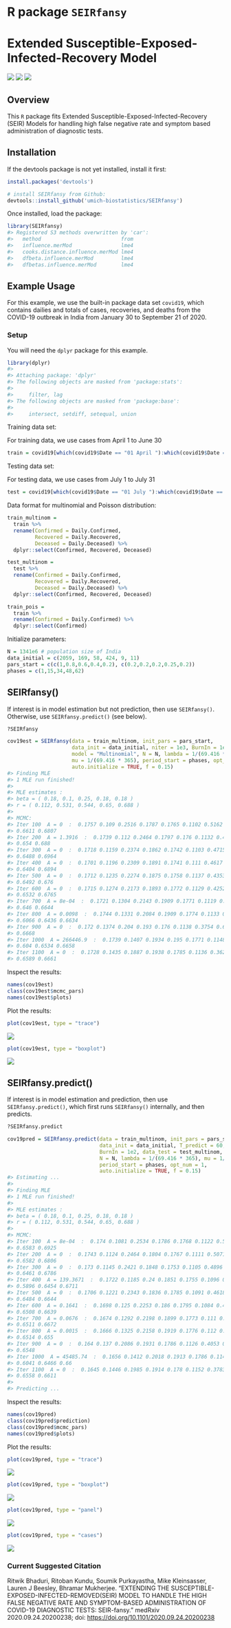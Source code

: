 # R package `SEIRfansy`

# Extended Susceptible-Exposed-Infected-Recovery Model

[![](https://img.shields.io/badge/devel%20version-0.1.0.9000-blue.svg)](https://github.com/umich-biostatistics/SIERfansy)
[![](https://img.shields.io/github/languages/code-size/umich-biostatistics/SEIRfansy.svg)](https://github.com/umich-biostatistics/SEIRfansy)
[![](https://img.shields.io/badge/doi-https://doi.org/10.1101/2020.09.24.20200238-orange.svg)](https://doi.org/https://doi.org/10.1101/2020.09.24.20200238)

## Overview

This `R` package fits Extended Susceptible-Exposed-Infected-Recovery
(SEIR) Models for handling high false negative rate and symptom based
administration of diagnostic tests.

## Installation

If the devtools package is not yet installed, install it first:

``` r
install.packages('devtools')
```

``` r
# install SEIRfansy from Github:
devtools::install_github('umich-biostatistics/SEIRfansy') 
```

Once installed, load the package:

``` r
library(SEIRfansy)
#> Registered S3 methods overwritten by 'car':
#>   method                          from
#>   influence.merMod                lme4
#>   cooks.distance.influence.merMod lme4
#>   dfbeta.influence.merMod         lme4
#>   dfbetas.influence.merMod        lme4
```

## Example Usage

For this example, we use the built-in package data set `covid19`, which
contains dailies and totals of cases, recoveries, and deaths from the
COVID-19 outbreak in India from January 30 to September 21 of 2020.

### Setup

You will need the `dplyr` package for this example.

``` r
library(dplyr)
#> 
#> Attaching package: 'dplyr'
#> The following objects are masked from 'package:stats':
#> 
#>     filter, lag
#> The following objects are masked from 'package:base':
#> 
#>     intersect, setdiff, setequal, union
```

Training data set:

For training data, we use cases from April 1 to June 30

``` r
train = covid19[which(covid19$Date == "01 April "):which(covid19$Date == "30 June "),]
```

Testing data set:

For testing data, we use cases from July 1 to July 31

``` r
test = covid19[which(covid19$Date == "01 July "):which(covid19$Date == "31 July "),]
```

Data format for multinomial and Poisson distribution:

``` r
train_multinom = 
  train %>% 
  rename(Confirmed = Daily.Confirmed, 
         Recovered = Daily.Recovered,
         Deceased = Daily.Deceased) %>%
  dplyr::select(Confirmed, Recovered, Deceased)

test_multinom = 
  test %>% 
  rename(Confirmed = Daily.Confirmed, 
         Recovered = Daily.Recovered,
         Deceased = Daily.Deceased) %>%
  dplyr::select(Confirmed, Recovered, Deceased)

train_pois = 
  train %>% 
  rename(Confirmed = Daily.Confirmed) %>%
  dplyr::select(Confirmed)
```

Initialize parameters:

``` r
N = 1341e6 # population size of India
data_initial = c(2059, 169, 58, 424, 9, 11)
pars_start = c(c(1,0.8,0.6,0.4,0.2), c(0.2,0.2,0.2,0.25,0.2))
phases = c(1,15,34,48,62)
```

## SEIRfansy()

If interest is in model estimation but not prediction, then use
`SEIRfansy()`. Otherwise, use `SEIRfansy.predict()` (see below).

``` r
?SEIRfansy
```

``` r
cov19est = SEIRfansy(data = train_multinom, init_pars = pars_start, 
                     data_init = data_initial, niter = 1e3, BurnIn = 1e2, 
                     model = "Multinomial", N = N, lambda = 1/(69.416 * 365), 
                     mu = 1/(69.416 * 365), period_start = phases, opt_num = 1, 
                     auto.initialize = TRUE, f = 0.15)
#> Finding MLE
#> 1 MLE run finished!
#>  
#> MLE estimates : 
#> beta = ( 0.18, 0.1, 0.25, 0.18, 0.18 )
#> r = ( 0.112, 0.531, 0.544, 0.65, 0.688 )
#>  
#> MCMC:
#> Iter 100  A = 0  :  0.1757 0.109 0.2516 0.1787 0.1765 0.1102 0.5162 0.568 
#> 0.6611 0.6807
#> Iter 200  A = 1.3916  :  0.1739 0.112 0.2464 0.1797 0.176 0.1132 0.4969 0.5774 
#> 0.654 0.688
#> Iter 300  A = 0  :  0.1718 0.1159 0.2374 0.1862 0.1742 0.1103 0.4715 0.5849 
#> 0.6488 0.6964
#> Iter 400  A = 0  :  0.1701 0.1196 0.2309 0.1891 0.1741 0.111 0.4617 0.6004 
#> 0.6404 0.6894
#> Iter 500  A = 0  :  0.1712 0.1235 0.2274 0.1875 0.1758 0.1137 0.4353 0.6111 
#> 0.6492 0.676
#> Iter 600  A = 0  :  0.1715 0.1274 0.2173 0.1893 0.1772 0.1129 0.4252 0.6113 
#> 0.6532 0.6765
#> Iter 700  A = 8e-04  :  0.1721 0.1304 0.2143 0.1909 0.1771 0.1119 0.4048 0.6134 
#> 0.646 0.6644
#> Iter 800  A = 0.0098  :  0.1744 0.1331 0.2084 0.1909 0.1774 0.1133 0.3846 
#> 0.6066 0.6436 0.6634
#> Iter 900  A = 0  :  0.172 0.1374 0.204 0.193 0.176 0.1138 0.3754 0.6007 0.6488 
#> 0.6668
#> Iter 1000  A = 266446.9  :  0.1739 0.1407 0.1934 0.195 0.1771 0.1148 0.3682 
#> 0.604 0.6534 0.6658
#> Iter 1100  A = 0  :  0.1728 0.1435 0.1887 0.1938 0.1785 0.1136 0.3626 0.6096 
#> 0.6589 0.6661
```

Inspect the results:

``` r
names(cov19est)
class(cov19est$mcmc_pars)
names(cov19est$plots)
```

Plot the results:

``` r
plot(cov19est, type = "trace")
```

![](man/figuresunnamed-chunk-13-1.png)<!-- -->

``` r
plot(cov19est, type = "boxplot")
```

![](man/figuresunnamed-chunk-13-2.png)<!-- -->

## SEIRfansy.predict()

If interest is in model estimation and prediction, then use
`SEIRfansy.predict()`, which first runs `SEIRfansy()` internally, and
then predicts.

``` r
?SEIRfansy.predict
```

``` r
cov19pred = SEIRfansy.predict(data = train_multinom, init_pars = pars_start, 
                              data_init = data_initial, T_predict = 60, niter = 1e3, 
                              BurnIn = 1e2, data_test = test_multinom, model = "Multinomial", 
                              N = N, lambda = 1/(69.416 * 365), mu = 1/(69.416 * 365), 
                              period_start = phases, opt_num = 1, 
                              auto.initialize = TRUE, f = 0.15)
#> Estimating ... 
#>   
#> Finding MLE
#> 1 MLE run finished!
#>  
#> MLE estimates : 
#> beta = ( 0.18, 0.1, 0.25, 0.18, 0.18 )
#> r = ( 0.112, 0.531, 0.544, 0.65, 0.688 )
#>  
#> MCMC:
#> Iter 100  A = 8e-04  :  0.174 0.1081 0.2534 0.1786 0.1768 0.1122 0.5231 0.562 
#> 0.6583 0.6925
#> Iter 200  A = 0  :  0.1743 0.1124 0.2464 0.1804 0.1767 0.1111 0.5071 0.5763 
#> 0.6582 0.6806
#> Iter 300  A = 0  :  0.173 0.1145 0.2421 0.1848 0.1753 0.1105 0.4896 0.584 
#> 0.6461 0.6786
#> Iter 400  A = 139.3671  :  0.1722 0.1185 0.24 0.1851 0.1755 0.1096 0.4703 
#> 0.5896 0.6454 0.6711
#> Iter 500  A = 0  :  0.1706 0.1221 0.2343 0.1836 0.1785 0.1091 0.4618 0.5976 
#> 0.6484 0.6644
#> Iter 600  A = 0.1641  :  0.1698 0.125 0.2253 0.186 0.1795 0.1084 0.4392 0.6012 
#> 0.6508 0.6639
#> Iter 700  A = 0.0676  :  0.1674 0.1292 0.2198 0.1899 0.1773 0.111 0.4324 0.603 
#> 0.6511 0.6672
#> Iter 800  A = 0.0015  :  0.1666 0.1325 0.2158 0.1919 0.1776 0.112 0.4134 0.6024 
#> 0.6514 0.655
#> Iter 900  A = 0  :  0.164 0.137 0.2086 0.1931 0.1786 0.1126 0.4053 0.607 0.6498 
#> 0.6548
#> Iter 1000  A = 45485.74  :  0.1656 0.1412 0.2018 0.1913 0.1786 0.1142 0.3865 
#> 0.6041 0.6466 0.66
#> Iter 1100  A = 0  :  0.1645 0.1446 0.1985 0.1914 0.178 0.1152 0.3783 0.5968 
#> 0.6558 0.6611
#>  
#> Predicting ...
```

Inspect the results:

``` r
names(cov19pred)
class(cov19pred$prediction)
class(cov19pred$mcmc_pars)
names(cov19pred$plots)
```

Plot the results:

``` r
plot(cov19pred, type = "trace")
```

![](man/figuresunnamed-chunk-17-1.png)<!-- -->

``` r
plot(cov19pred, type = "boxplot")
```

![](man/figuresunnamed-chunk-17-2.png)<!-- -->

``` r
plot(cov19pred, type = "panel")
```

![](man/figuresunnamed-chunk-17-3.png)<!-- -->

``` r
plot(cov19pred, type = "cases")
```

![](man/figuresunnamed-chunk-17-4.png)<!-- -->

### Current Suggested Citation

Ritwik Bhaduri, Ritoban Kundu, Soumik Purkayastha, Mike Kleinsasser,
Lauren J Beesley, Bhramar Mukherjee. “EXTENDING THE
SUSCEPTIBLE-EXPOSED-INFECTED-REMOVED(SEIR) MODEL TO HANDLE THE HIGH
FALSE NEGATIVE RATE AND SYMPTOM-BASED ADMINISTRATION OF COVID-19
DIAGNOSTIC TESTS: SEIR-fansy.” medRxiv 2020.09.24.20200238; doi:
<https://doi.org/10.1101/2020.09.24.20200238>
